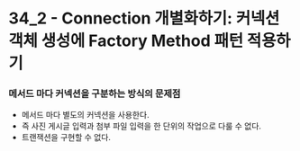 # 34_2 - Connection 개별화하기: 커넥션 객체 생성에 Factory Method 패턴 적용하기

### 메서드 마다 커넥션을 구분하는 방식의 문제점

- 메서드 마다 별도의 커넥션을 사용한다.
- 즉 사진 게시글 입력과 첨부 파일 입력을 한 단위의 작업으로 다룰 수 없다.
- 트랜잭션을 구현할 수 없다. 
  
